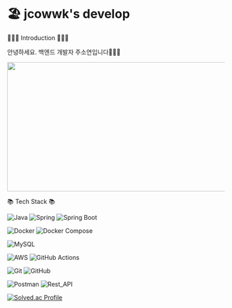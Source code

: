 # 🏖️ jcowwk's develop

👩🏻‍💻 Introduction 👩🏻‍💻

안녕하세요. 백엔드 개발자 주소연입니다🧏🏻‍♀️

<a href="https://github.com/devxb/gitanimals">
<img
  src="https://render.gitanimals.org/farms/jcowwk"
  width="600"
  height="300"
/>
</a>

📚 Tech Stack 📚

![Java](https://img.shields.io/badge/Java-007396?style=flat-square&logo=java&logoColor=white) ![Spring](https://img.shields.io/badge/Spring-6DB33F?style=flat-square&logo=spring&logoColor=white) ![Spring Boot](https://img.shields.io/badge/SpringBoot-6DB33F?style=flat-square&logo=spring-boot&logoColor=white)

![Docker](https://img.shields.io/badge/Docker-2496ED?style=flat-square&logo=docker&logoColor=white) ![Docker Compose](https://img.shields.io/badge/Docker--compose-2496ED?style=flat-square&logo=docker&logoColor=white) 

![MySQL](https://img.shields.io/badge/MySQL-4479A1?style=flat-square&logo=mysql&logoColor=white)

![AWS](https://img.shields.io/badge/AWS-232F3E?style=flat-square&logo=amazon-aws&logoColor=white) ![GitHub Actions](https://img.shields.io/badge/GitHub%20Actions-2088FF?style=flat-square&logo=github-actions&logoColor=white)

![Git](https://img.shields.io/badge/Git-black?style=flat-square&logo=git) ![GitHub](https://img.shields.io/badge/GitHub-181717?style=flat-square&logo=github&logoColor=white)

![Postman](https://img.shields.io/badge/Postman-FF6C37?style=flat-square&logo=postman&logoColor=white) ![Rest_API](https://img.shields.io/badge/REST_API-007396?style=flat-square&logo=api&logoColor=white)

[![Solved.ac Profile](http://mazassumnida.wtf/api/generate_badge?boj=jcowwk)](https://solved.ac/jcowwk)
